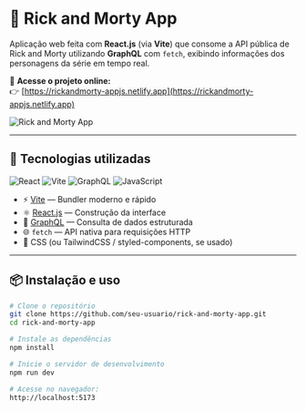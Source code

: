 # 🚀 Rick and Morty App

Aplicação web feita com **React.js** (via **Vite**) que consome a API pública de Rick and Morty utilizando **GraphQL** com `fetch`, exibindo informações dos personagens da série em tempo real.

🔗 **Acesse o projeto online:**  
👉 [https://rickandmorty-appjs.netlify.app](https://rickandmorty-appjs.netlify.app)

![Rick and Morty App](https://raw.githubusercontent.com/seu-usuario/rick-and-morty-app/main/public/preview.png) <!-- Substitua pela imagem correta, se tiver -->

---

## 🧠 Tecnologias utilizadas

![React](https://img.shields.io/badge/React-20232A?style=for-the-badge&logo=react&logoColor=61DAFB)
![Vite](https://img.shields.io/badge/Vite-646CFF?style=for-the-badge&logo=vite&logoColor=white)
![GraphQL](https://img.shields.io/badge/GraphQL-E10098?style=for-the-badge&logo=graphql&logoColor=white)
![JavaScript](https://img.shields.io/badge/JavaScript-F7DF1E?style=for-the-badge&logo=javascript&logoColor=black)

- ⚡ [Vite](https://vitejs.dev/) — Bundler moderno e rápido
- ⚛️ [React.js](https://reactjs.org/) — Construção da interface
- 🔮 [GraphQL](https://graphql.org/) — Consulta de dados estruturada
- 🌐 `fetch` — API nativa para requisições HTTP
- 💅 CSS (ou TailwindCSS / styled-components, se usado)

---

## 📦 Instalação e uso

```bash
# Clone o repositório
git clone https://github.com/seu-usuario/rick-and-morty-app.git
cd rick-and-morty-app

# Instale as dependências
npm install

# Inicie o servidor de desenvolvimento
npm run dev

# Acesse no navegador:
http://localhost:5173

